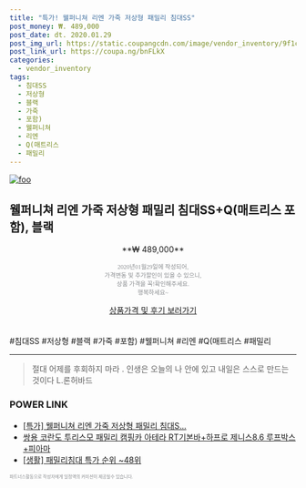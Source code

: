 ```yaml
--- 
title: "특가! 웰퍼니쳐 리엔 가죽 저상형 패밀리 침대SS" 
post_money: ₩. 489,000 
post_date: dt. 2020.01.29 
post_img_url: https://static.coupangcdn.com/image/vendor_inventory/9f1c/aa2a03499735d8135aa5a36af02bf4840c73569e0bae4473f55f5c0cbb88.jpg 
post_link_url: https://coupa.ng/bnFLkX 
categories: 
  - vendor_inventory 
tags: 
  - 침대SS 
  - 저상형 
  - 블랙 
  - 가죽 
  - 포함) 
  - 웰퍼니쳐 
  - 리엔 
  - Q(매트리스 
  - 패밀리 
--- 
```

[![foo](https://static.coupangcdn.com/image/vendor_inventory/9f1c/aa2a03499735d8135aa5a36af02bf4840c73569e0bae4473f55f5c0cbb88.jpg)](https://coupa.ng/bnFLkX) 

## 웰퍼니쳐 리엔 가죽 저상형 패밀리 침대SS+Q(매트리스 포함), 블랙 
<p style="text-align: center;">**₩ 489,000**</p> 
<p style="text-align: center;"><span style="color: #898c8f; font-family: Georgia,Times,serif; font-size: 0.75em;">2020년01월29일에 작성되어, <br>가격변동 및 추가할인이 있을 수 있으니,<br> 상품 가격을 꼭!확인해주세요.<br>행복하세요~</span> 
</p>	 
<div markdown="0" style="text-align: center;"><a href="https://coupa.ng/bnFLkX" class="btn btn--success">상품가격 및 후기 보러가기</a></div> 
<br><br> 
  #침대SS #저상형 #블랙 #가죽 #포함) #웰퍼니쳐 #리엔 #Q(매트리스 #패밀리 
<hr> 

> 절대 어제를 후회하지 마라 . 인생은 오늘의 나 안에 있고 내일은 스스로 만드는 것이다 L.론허바드 


### POWER LINK

* <a href="https://blog.naver.com/sakai111/221789772900" target="_blank">[특가] 웰퍼니쳐 리엔 가죽 저상형 패밀리 침대S...</a>
* <a href="https://blog.naver.com/santokki14/221785248855" target="_blank">쌍용 코란도 투리스모 패밀리 캠핑카 아테라 RT기본바+하프로 제니스8.6 루프박스 +피아마</a>
* <a href="https://blog.naver.com/sakai111/221788294039" target="_blank"> [생활] 패밀리침대 특가 순위 ~48위</a>

<span style="color: #898c8f; font-family: Georgia,Times,serif; font-size: 0.55em;">파트너스활동으로 작성자에게 일정액의 커미션이 제공될수 있습니다.</span> 
